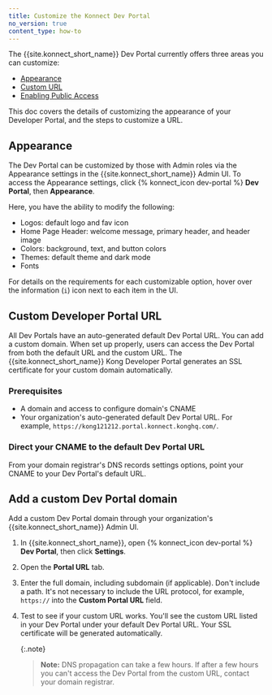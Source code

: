 ```yaml
---
title: Customize the Konnect Dev Portal
no_version: true
content_type: how-to
---
```


The {{site.konnect_short_name}} Dev Portal currently offers three areas you can customize:
* [Appearance](#appearance)
* [Custom URL](#add-a-custom-dev-portal-domain)
* [Enabling Public Access](/konnect/dev-portal/access)

This doc covers the details of customizing the appearance of your Developer Portal, and the steps to customize a URL.

## Appearance

The Dev Portal can be customized by those with Admin roles via the Appearance
settings in the {{site.konnect_short_name}} Admin UI. To access the Appearance
settings, click {% konnect_icon dev-portal %} **Dev Portal**, then **Appearance**.

Here, you have the ability to modify the following:

* Logos: default logo and fav icon
* Home Page Header: welcome message, primary header, and header image
* Colors: background, text, and button colors
* Themes: default theme and dark mode
* Fonts

For details on the requirements for each customizable option, hover over the information (`i`) icon next to each item in the UI.


## Custom Developer Portal URL

All Dev Portals have an auto-generated default Dev Portal URL. You can add a custom domain. When set up properly, users can access the Dev Portal from both the default URL and the custom URL. The {{site.konnect_short_name}} Kong Developer Portal generates an SSL certificate for your custom domain automatically.

### Prerequisites

* A domain and access to configure domain's CNAME
* Your organization's auto-generated default Dev Portal URL. For example, `https://kong121212.portal.konnect.konghq.com/`.

### Direct your CNAME to the default Dev Portal URL

From your domain registrar's DNS records settings options, point your CNAME to your Dev Portal's default URL.


## Add a custom Dev Portal domain

Add a custom Dev Portal domain through your organization's {{site.konnect_short_name}} Admin UI.

1. In {{site.konnect_short_name}}, open {% konnect_icon dev-portal %} **Dev Portal**, then click **Settings**.

2. Open the **Portal URL** tab.

3. Enter the full domain, including subdomain (if applicable). Don't include a path. It's not necessary to include the URL protocol, for example, `https://` into the **Custom Portal URL** field.

4. Test to see if your custom URL works. You'll see the custom URL listed in your Dev Portal under your default Dev Portal URL. Your SSL certificate will be generated automatically.

   {:.note}
   > **Note:** DNS propagation can take a few hours. If after a few hours you can't access the Dev Portal from the custom URL, contact your domain registrar.
